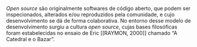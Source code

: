 _Open source_ são originalmente softwares de código aberto, que podem ser inspecionados, alterados e/ou reproduzidos pela comunidade, e cujo desenvolvimento se dá de forma colaborativa. No entorno desse modelo de desenvolvimento surgiu a cultura _open source_, cujas bases filosóficas foram estabelecidas no ensaio de Eric [[RAYMON, 2000]] chamado “A Catedral e o Bazar”.